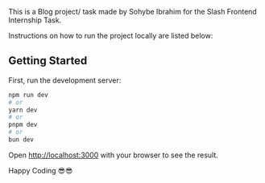 This is a Blog project/ task made by Sohybe Ibrahim for the Slash Frontend Internship Task.

Instructions on how to run the project locally are listed below:

## Getting Started

First, run the development server:

```bash
npm run dev
# or
yarn dev
# or
pnpm dev
# or
bun dev
```

Open [http://localhost:3000](http://localhost:3000) with your browser to see the result.


Happy Coding 😎😎
